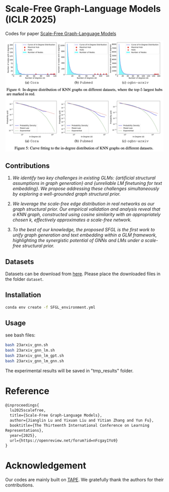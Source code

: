 # Scale-Free Graph-Language Models (ICLR 2025)
Codes for paper [Scale-Free Graph-Language Models](https://openreview.net/forum?id=nFcgay1Yo9)


<img src="./sfgl.jpg">


## Contributions

1. *We identify two key challenges in existing GLMs: {artificial structural assumptions in graph generation} and {unreliable LM finetuning for text embedding}. We propose addressing these challenges simultaneously by exploring a well-grounded graph structural prior.*

2. *We leverage the scale-free edge distribution in real networks as our graph structural prior. Our empirical validation and analysis reveal that a KNN graph, constructed using cosine similarity with an appropriately chosen k, effectively approximates a scale-free network.*

3. *To the best of our knowledge, the proposed SFGL is the first work to unify graph generation and text embedding within a GLM framework, highlighting the synergistic potential of GNNs and LMs under a scale-free structural prior.*


## Datasets

Datasets can be download from  [here](https://github.com/XiaoxinHe/TAPE). Please place the downloaded files in the folder `dataset`.


## Installation
```bash
conda env create -f SFGL_environment.yml
```


## Usage

see bash files:
```bash
bash 23arxiv_gnn.sh
bash 23arxiv_gnn_lm.sh
bash 23arxiv_gnn_lm_gpt.sh
bash 23arxiv_gnn_lm_gnn.sh
```

The experimental results will be saved in "tmp_results" folder.

# Reference

    @inproceedings{
      lu2025scalefree,
      title={Scale-Free Graph-Language Models},
      author={Jianglin Lu and Yixuan Liu and Yitian Zhang and Yun Fu},
      booktitle={The Thirteenth International Conference on Learning Representations},
      year={2025},
      url={https://openreview.net/forum?id=nFcgay1Yo9}
    }

# Acknowledgement
Our codes are mainly built on [TAPE](https://github.com/XiaoxinHe/TAPE). We gratefully thank the authors for their contributions. 
